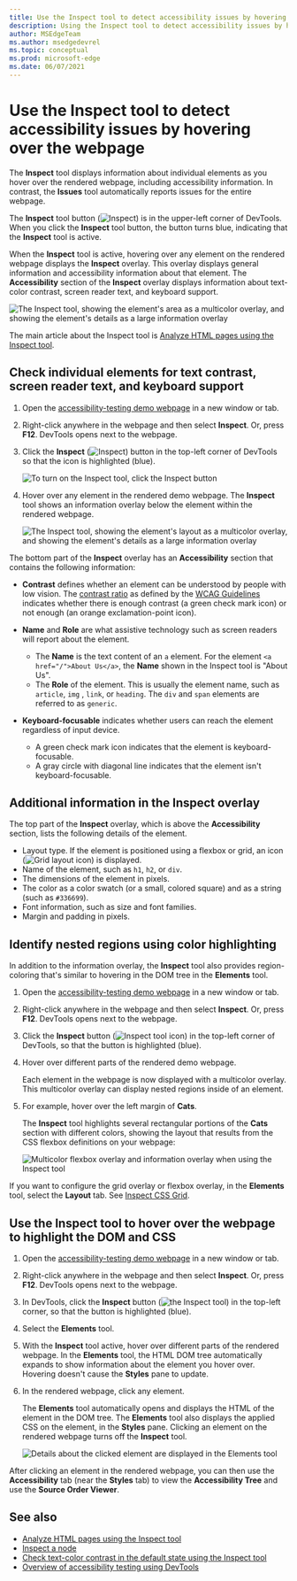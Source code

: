 ```yaml
---
title: Use the Inspect tool to detect accessibility issues by hovering over the webpage
description: Using the Inspect tool to detect accessibility issues by hovering over the webpage.
author: MSEdgeTeam
ms.author: msedgedevrel
ms.topic: conceptual
ms.prod: microsoft-edge
ms.date: 06/07/2021
---
```

# Use the Inspect tool to detect accessibility issues by hovering over the webpage

The **Inspect** tool displays information about individual elements as you hover over the rendered webpage, including accessibility information.
In contrast, the **Issues** tool automatically reports issues for the entire webpage.

The **Inspect** tool button (![Inspect](./test-inspect-tool-images/inspect-tool-icon-light-theme.png)) is in the upper-left corner of DevTools.  When you click the **Inspect** tool button, the button turns blue, indicating that the **Inspect** tool is active.

When the **Inspect** tool is active, hovering over any element on the rendered webpage displays the **Inspect** overlay. This overlay displays general information and accessibility information about that element.  The **Accessibility** section of the **Inspect** overlay displays information about text-color contrast, screen reader text, and keyboard support.

![The Inspect tool, showing the element's area as a multicolor overlay, and showing the element's details as a large information overlay](./test-inspect-tool-images/a11y-testing-basics-inspector-overlay.png)

The main article about the Inspect tool is [Analyze HTML pages using the Inspect tool](../css/inspect.md).


<!-- ====================================================================== -->
## Check individual elements for text contrast, screen reader text, and keyboard support

<!-- Inspect tool: Accessibility section of overlay -->

1. Open the [accessibility-testing demo webpage](https://microsoftedge.github.io/Demos/devtools-a11y-testing/) in a new window or tab.

1. Right-click anywhere in the webpage and then select **Inspect**.  Or, press **F12**.  DevTools opens next to the webpage.

1. Click the **Inspect** (![Inspect](./test-inspect-tool-images/inspect-tool-icon-light-theme.png)) button in the top-left corner of DevTools so that the icon is highlighted (blue).

   ![To turn on the Inspect tool, click the Inspect button](./test-inspect-tool-images/a11y-testing-basics-inspector.png)

1. Hover over any element in the rendered demo webpage.  The **Inspect** tool shows an information overlay below the element within the rendered webpage.

   ![The Inspect tool, showing the element's layout as a multicolor overlay, and showing the element's details as a large information overlay](./test-inspect-tool-images/a11y-testing-basics-inspector-overlay.png)

The bottom part of the **Inspect** overlay has an **Accessibility** section that contains the following information:

*  **Contrast** defines whether an element can be understood by people with low vision.  The [contrast ratio](https://www.w3.org/TR/WCAG21/#dfn-contrast-ratio) as defined by the [WCAG Guidelines](https://www.w3.org/TR/WCAG21/) indicates whether there is enough contrast (a green check mark icon) or not enough (an orange exclamation-point icon).

*  **Name** and **Role** are what assistive technology such as screen readers will report about the element.
    *  The **Name** is the text content of an `a` element.  For the element `<a href="/">About Us</a>`, the **Name** shown in the Inspect tool is "About Us".
    *  The **Role** of the element.  This is usually the element name, such as `article`, `img` , `link`, or `heading`.  The `div` and `span` elements are referred to as `generic`.

*  **Keyboard-focusable** indicates whether users can reach the element regardless of input device.
    *  A green check mark icon indicates that the element is keyboard-focusable.
    *  A gray circle with diagonal line indicates that the element isn't keyboard-focusable.


<!-- ====================================================================== -->
## Additional information in the Inspect overlay

<!-- general info about the Inspect tool, not particularly focused on accessibility -->

The top part of the **Inspect** overlay, which is above the **Accessibility** section, lists the following details of the element.

*  Layout type. If the element is positioned using a flexbox or grid, an icon (![Grid layout icon](./test-inspect-tool-images/grid-icon.png)) is displayed.
*  Name of the element, such as `h1`, `h2`, or `div`.
*  The dimensions of the element in pixels.
*  The color as a color swatch (or a small, colored square) and as a string (such as `#336699`).
*  Font information, such as size and font families.
*  Margin and padding in pixels.


<!-- ====================================================================== -->
## Identify nested regions using color highlighting

<!-- general info about the Inspect tool, not particularly focused on accessibility -->

In addition to the information overlay, the **Inspect** tool also provides region-coloring that's similar to hovering in the DOM tree in the **Elements** tool.

1. Open the [accessibility-testing demo webpage](https://microsoftedge.github.io/Demos/devtools-a11y-testing/) in a new window or tab.

1. Right-click anywhere in the webpage and then select **Inspect**.  Or, press **F12**.  DevTools opens next to the webpage.

1. Click the **Inspect** button (![Inspect tool icon](./test-inspect-tool-images/inspect-tool-icon-light-theme.png)) in the top-left corner of DevTools, so that the button is highlighted (blue).

1. Hover over different parts of the rendered demo webpage.

   Each element in the webpage is now displayed with a multicolor overlay. This multicolor overlay can display nested regions inside of an element.

1. For example, hover over the left margin of **Cats**.

   The **Inspect** tool highlights several rectangular portions of the **Cats** section with different colors, showing the layout that results from the CSS flexbox definitions on your webpage:

   ![Multicolor flexbox overlay and information overlay when using the Inspect tool](./test-inspect-tool-images/inspect-tool-flexbox-overlay.png)

If you want to configure the grid overlay or flexbox overlay, in the **Elements** tool, select the **Layout** tab.  See [Inspect CSS Grid](..\css\grid.md).


<!-- ====================================================================== -->
## Use the Inspect tool to hover over the webpage to highlight the DOM and CSS

<!-- general info about the Inspect tool, not particularly focused on accessibility -->

1. Open the [accessibility-testing demo webpage](https://microsoftedge.github.io/Demos/devtools-a11y-testing/) in a new window or tab.

1. Right-click anywhere in the webpage and then select **Inspect**.  Or, press **F12**.  DevTools opens next to the webpage.

1. In DevTools, click the **Inspect** button (![the Inspect tool](./test-inspect-tool-images/inspect-tool-icon-light-theme.png)) in the top-left corner, so that the button is highlighted (blue).

1. Select the **Elements** tool.

1. With the **Inspect** tool active, hover over different parts of the rendered webpage.  In the **Elements** tool, the HTML DOM tree automatically expands to show information about the element you hover over.  Hovering doesn't cause the **Styles** pane to update.

1. In the rendered webpage, click any element.

   The **Elements** tool automatically opens and displays the HTML of the element in the DOM tree.  The **Elements** tool also displays the applied CSS on the element, in the **Styles** pane.  Clicking an element on the rendered webpage turns off the **Inspect** tool.

   ![Details about the clicked element are displayed in the Elements tool](./test-inspect-tool-images/a11y-testing-basics-inspector-selected-element.png)

After clicking an element in the rendered webpage, you can then use the **Accessibility** tab (near the **Styles** tab) to view the **Accessibility Tree** and use the **Source Order Viewer**.


<!-- ====================================================================== -->
## See also

*  [Analyze HTML pages using the Inspect tool](../css/inspect.md)
*  [Inspect a node](../dom/index.md#inspect-a-node)
*  [Check text-color contrast in the default state using the Inspect tool](test-inspect-text-contrast.md)
*  [Overview of accessibility testing using DevTools](accessibility-testing-in-devtools.md)
